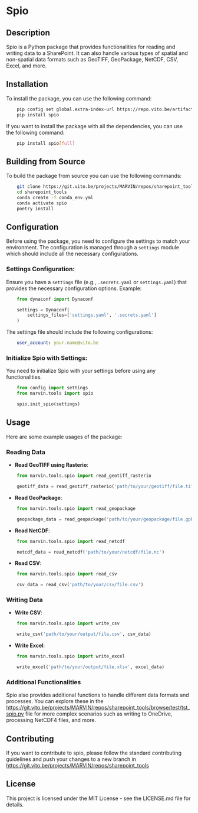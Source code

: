 
# Spio

## Description

Spio is a Python package that provides functionalities for reading and writing data to a SharePoint.
It can also handle various types of spatial and non-spatial data formats such as GeoTIFF, GeoPackage, NetCDF, CSV, Excel, and more.

## Installation

To install the package, you can use the following command:

```bash
    pip config set global.extra-index-url https://repo.vito.be/artifactory/api/pypi/marvin-projects-pypi-local/simple
    pip install spio 
```

If you want to install the package with all the dependencies, you can use the following command:

```bash
    pip install spio[full]
```

## Building from Source

To build the package from source you can use the following commands:

```bash
    git clone https://git.vito.be/projects/MARVIN/repos/sharepoint_tools
    cd sharepoint_tools
    conda create -f conda_env.yml
    conda activate spio 
    poetry install
```

## Configuration

Before using the package, you need to configure the settings to match your environment. 
The configuration is managed through a `settings` module which should include all the necessary configurations.

### **Settings Configuration**:
   Ensure you have a `settings` file (e.g., `.secrets.yaml` or `settings.yaml`) that provides the necessary configuration options. Example:

```python
    from dynaconf import Dynaconf

    settings = Dynaconf(
        settings_files=['settings.yaml', '.secrets.yaml']
    )
```
   
   The settings file should include the following configurations:
    
```yaml
    user_account: your.name@vito.be
```

### **Initialize Spio with Settings**:
   You need to initialize Spio with your settings before using any functionalities.

```python
    from config import settings
    from marvin.tools import spio

    spio.init_spio(settings)
```

## Usage

Here are some example usages of the package:

### Reading Data

- **Read GeoTIFF using Rasterio**:

```python
    from marvin.tools.spio import read_geotiff_rasterio

    geotiff_data = read_geotiff_rasterio('path/to/your/geotiff/file.tif')
```

- **Read GeoPackage**:

```python
    from marvin.tools.spio import read_geopackage

    geopackage_data = read_geopackage('path/to/your/geopackage/file.gpkg')
```

- **Read NetCDF**:

```python
    from marvin.tools.spio import read_netcdf

    netcdf_data = read_netcdf('path/to/your/netcdf/file.nc')
```

- **Read CSV**:

```python
    from marvin.tools.spio import read_csv

    csv_data = read_csv('path/to/your/csv/file.csv')
```

### Writing Data

- **Write CSV**:

```python
    from marvin.tools.spio import write_csv

    write_csv('path/to/your/output/file.csv', csv_data)
```

- **Write Excel**:

```python
    from marvin.tools.spio import write_excel

    write_excel('path/to/your/output/file.xlsx', excel_data)
```

### Additional Functionalities

Spio also provides additional functions to handle different data formats and processes.
You can explore these in the https://git.vito.be/projects/MARVIN/repos/sharepoint_tools/browse/test/tst_spio.py file for more complex scenarios such as writing to OneDrive, processing NetCDF4 files, and more.


## Contributing

If you want to contribute to spio, please follow the standard contributing guidelines and push your changes to a new branch in
https://git.vito.be/projects/MARVIN/repos/sharepoint_tools

## License

This project is licensed under the MIT License - see the LICENSE.md file for details.

